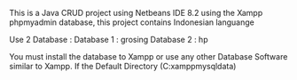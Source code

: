 This is a Java CRUD project using Netbeans IDE 8.2 using the Xampp phpmyadmin database, this project contains Indonesian languange

Use 2 Database : Database 1 : grosing Database 2 : hp

You must install the database to Xampp or use any other Database Software similar to Xampp. If the Default Directory (C:xamppmysqldata)
